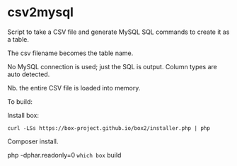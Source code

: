 # csv2mysql

Script to take a CSV file and generate MySQL SQL commands to create it as
a table.

The csv filename becomes the table name.

No MySQL connection is used; just the SQL is output. Column types are auto
detected.

Nb. the entire CSV file is loaded into memory.


To build:

Install box:

```
curl -LSs https://box-project.github.io/box2/installer.php | php
```

Composer install.

php -dphar.readonly=0 `which box` build
